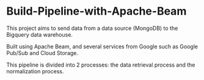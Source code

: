 # Build-Pipeline-with-Apache-Beam
This project aims to send data from a data source (MongoDB) to the Bigquery data warehouse.

Built using Apache Beam, and several services from Google such as Google Pub/Sub and Cloud Storage.

This pipeline is divided into 2 processes: the data retrieval process and the normalization process.
